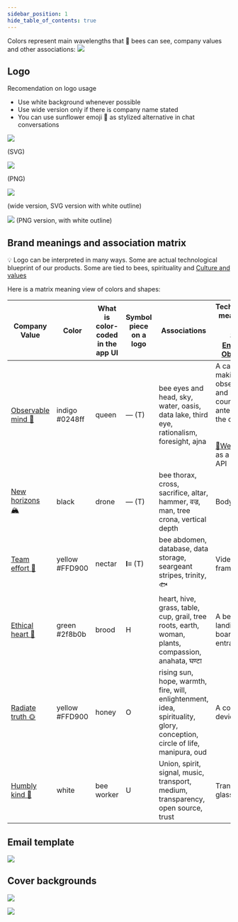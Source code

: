 ```yaml
---
sidebar_position: 1
hide_table_of_contents: true
---
```


Colors represent main wavelengths that 🐝 bees can see, company values and other associations:
![](../../src/img/Pasted%20image%2020241028105230.png)

## Logo
Recomendation on logo usage
- Use white background whenever possible
- Use wide version only if there is company name stated
- You can use sunflower emoji 🌻 as stylized alternative in chat conversations

 ![](../../src/img/logo_v7.svg)
 
(SVG)

![](../../src/img/logo_v7.png)

(PNG)


![](../../src/img/logo_v7w.svg)

(wide version, SVG version with white outline)



![](img/logo-png-high-res.png)
(PNG version, with white outline)

## Brand meanings and association matrix

💡 Logo can be interpreted in many ways. Some are actual technological blueprint of our products. Some are tied to bees, spirituality and [Culture and values](https://www.notion.so/Culture-and-values-be3138c1cf0a4ebe8628f14448654682?pvs=21)

Here is a matrix meaning view of colors and shapes:

| Company Value                                                                          | Color                 | What is color-coded in the app UI | Symbol piece on a logo | Associations                                                                                                              | Techological meaning in  <br />  <br />[👁️‍🗨️Entrance Observer](https://www.notion.so/Entrance-Observer-b0319799ab7744dc928c08119de4fc43?pvs=21)                                               | Technological meaning in  <br />  <br />[🧿Robotic Beehive](https://www.notion.so/Robotic-Beehive-fd9559a2950b44bc8291972299ced18e?pvs=21)                                        | Technological meaning in  <br />  <br />[📱Web-app](https://www.notion.so/Web-app-2937ed264e1d434a8664caa4bc40978e?pvs=21) | Theological Orthodox colors                         |
| -------------------------------------------------------------------------------------- | --------------------- | --------------------------------- | ---------------------- | ------------------------------------------------------------------------------------------------------------------------- | ------------------------------------------------------------------------------------------------------------------------------------------------------------------------------------------------ | --------------------------------------------------------------------------------------------------------------------------------------------------------------------------------- | -------------------------------------------------------------------------------------------------------------------------- | --------------------------------------------------- |
| [Observable mind 🧿](../company/Culture%20and%20values%20🫀/Observable%20mind%20🧿.md) | indigo  <br />#0248ff | queen                             | — (T)                  | bee eyes and head, sky, water, oasis, data lake, third eye, rationalism, foresight, ajna                                  | A camera making an observation and bee counting and antennas of the cpu  <br />  <br />  <br />[📱Web-app](https://www.notion.so/Web-app-2937ed264e1d434a8664caa4bc40978e?pvs=21) as a cloud API | Frame with brood and hive roof elevated for inspection..  <br />  <br />  <br />[📱Web-app](https://www.notion.so/Web-app-2937ed264e1d434a8664caa4bc40978e?pvs=21) as a cloud API | Vision model doing image detection. Data.                                                                                  | Mary, Holy spirit, purity                           |
| [New horizons 🏔️](../company/Culture%20and%20values%20🫀/New%20horizons%20🏔️.md)     | black                 | drone                             | — (T)                  | bee thorax, cross, sacrifice, altar, hammer, वज्र, man, tree crona, vertical depth                                        | Body                                                                                                                                                                                             | Frame                                                                                                                                                                             | Microservice                                                                                                               | Repetance, Fasting                                  |
| [Team effort 🐝](../company/Culture%20and%20values%20🫀/Team%20effort%20🐝.md)         | yellow  <br />#FFD900 | nectar                            | **I≡** (T)             | bee abdomen, database, data storage, seargeant stripes, trinity, 🐟                                                       | Video frames                                                                                                                                                                                     | Frame movement                                                                                                                                                                    | Timeseries database, neural network layers                                                                                 | Christ, glory                                       |
| [Ethical heart 🌳](../company/Culture%20and%20values%20🫀/Ethical%20heart%20🌳.md)     | green  <br />#2f8b0b  | brood                             | H                      | heart, hive, grass, table, cup, grail, tree roots, earth, woman, plants, compassion, anahata, घण्टा                       | A beehive, landing board and entrance                                                                                                                                                            | Hive as seen from the side or from the top                                                                                                                                        | API gateway                                                                                                                | Trinity                                             |
| [Radiate truth 🌞](../company/Culture%20and%20values%20🫀/Radiate%20truth%20🌞.md)     | yellow  <br />#FFD900 | honey                             | O                      | rising sun, hope, warmth, fire, will, enlightenment, idea, spirituality, glory, conception, circle of life, manipura, oud | A computing device                                                                                                                                                                               | A camera inspecting a frame                                                                                                                                                       | Insights, alerts, actions                                                                                                  | Christ, love                                        |
| [Humbly kind 🧸](../company/Culture%20and%20values%20🫀/Humbly%20kind%20🧸.md)         | white                 | bee worker                        | U                      | Union, spirit, signal, music, transport, medium, transparency, open source, trust                                         | Transparent glass                                                                                                                                                                                | Signal passing through the hive                                                                                                                                                   | Internal API calls                                                                                                         | Divine Light, Epiphany, Ascension, Baptism, Wedding |


## Email template
![](../img/Screenshot%202024-05-20%20at%2017.24.44.png)


## Cover backgrounds

![](../img/sunflower-7933994.jpg)

![](../img/Screenshot%202024-05-03%20at%2002.23.16.png)